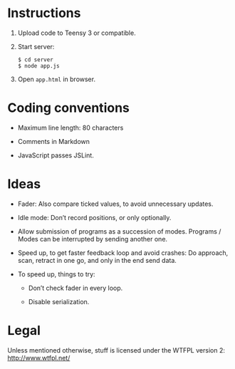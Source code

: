 Instructions
============

 1. Upload code to Teensy 3 or compatible.

 2. Start server:

        $ cd server
        $ node app.js

 3. Open `app.html` in browser.


Coding conventions
==================

  * Maximum line length: 80 characters

  * Comments in Markdown

  * JavaScript passes JSLint.


Ideas
=====

  * Fader: Also compare ticked values, to avoid unnecessary updates.

  * Idle mode: Don’t record positions, or only optionally.

  * Allow submission of programs as a succession of modes. Programs / Modes can
    be interrupted by sending another one.

  * Speed up, to get faster feedback loop and avoid crashes: Do approach, scan,
    retract in one go, and only in the end send data.

  * To speed up, things to try:

      + Don’t check fader in every loop.

      + Disable serialization.


Legal
=====

Unless mentioned otherwise, stuff is licensed under the WTFPL version 2:
<http://www.wtfpl.net/>
